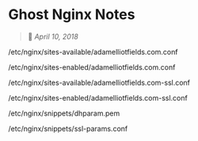 # Ghost Nginx Notes
> :calendar: *April 10, 2018*

/etc/nginx/sites-available/adamelliotfields.com.conf

/etc/nginx/sites-enabled/adamelliotfields.com.conf

/etc/nginx/sites-available/adamelliotfields.com-ssl.conf

/etc/nginx/sites-enabled/adamelliotfields.com-ssl.conf

/etc/nginx/snippets/dhparam.pem

/etc/nginx/snippets/ssl-params.conf
